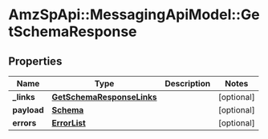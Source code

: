 # AmzSpApi::MessagingApiModel::GetSchemaResponse

## Properties
Name | Type | Description | Notes
------------ | ------------- | ------------- | -------------
**_links** | [**GetSchemaResponseLinks**](GetSchemaResponseLinks.md) |  | [optional] 
**payload** | [**Schema**](Schema.md) |  | [optional] 
**errors** | [**ErrorList**](ErrorList.md) |  | [optional] 


